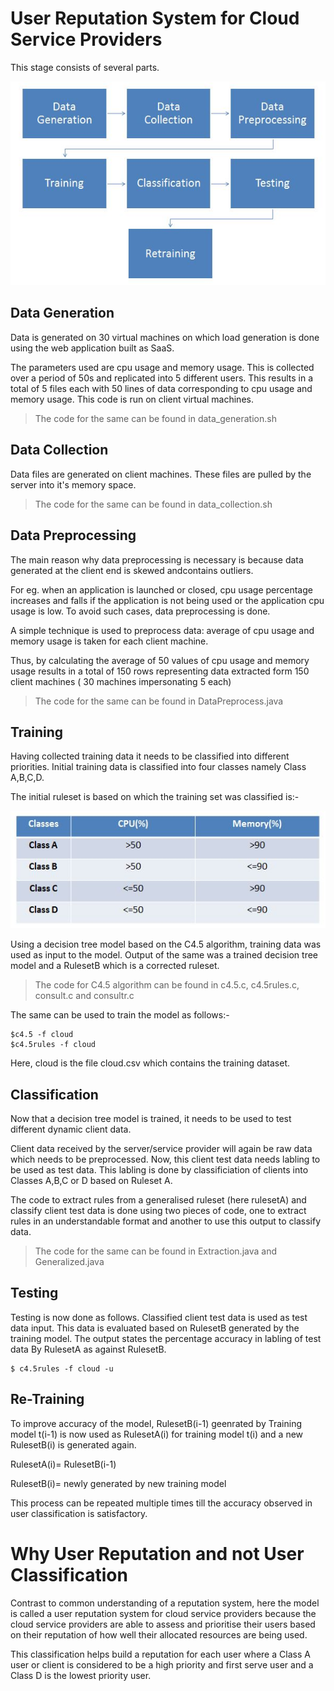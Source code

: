 # User Reputation System for Cloud Service Providers

This stage consists of several parts.

![Stages in Classification](img.JPG?raw=true "Stages in Classification")

## Data Generation

Data is generated on 30 virtual machines on which load generation is done using the web application built as SaaS.

The parameters used are cpu usage and memory usage. This is collected over a period of 50s and replicated into 5 different users. This results in a total of 5 files each with 50 lines of data corresponding to cpu usage and memory usage.
This code is run on client virtual machines.

>The code for the same can be found in data_generation.sh 

## Data Collection

Data files are generated on client machines. These files are pulled by the server into it's memory space. 

>The code for the same can be found in data_collection.sh

## Data Preprocessing

The main reason why data preprocessing is necessary is because data generated at the client end is skewed andcontains outliers. 

For eg. when an application is launched or closed, cpu usage percentage increases and falls if the application is not being used or the application cpu usage is low. To avoid such cases, data preprocessing is done.

A simple technique is used to preprocess data: average of cpu usage and memory usage is taken for each client machine.

Thus, by calculating the average of 50 values of cpu usage and memory usage results in a total of 150 rows representing data extracted form 150 client machines ( 30 machines impersonating 5 each)

>The code for the same can be found in DataPreprocess.java

## Training

Having collected training data it needs to be classified into different priorities. Initial training data is classified into four classes namely Class A,B,C,D. 

The initial ruleset is based on which the training set was classified is:-

![Classification RulesetA](class.JPG?raw=true "Classification RulesetA")

Using a decision tree model based on the C4.5 algorithm, training data was used as input to the model. Output of the same was a trained decision tree model and a RulesetB which is a corrected ruleset.

>The code for C4.5 algorithm can be found in c4.5.c, c4.5rules.c, consult.c and consultr.c

The same can be used to train the model as follows:-

```
$c4.5 -f cloud
$c4.5rules -f cloud
```
Here, cloud is the file cloud.csv which contains the training dataset.

## Classification

Now that a decision tree model is trained, it needs to be used to test different dynamic client data.

Client data received by the server/service provider will again be raw data which needs to be preprocessed.
Now, this client test data needs labling to be used as test data. This labling is done by classificiation of clients into Classes A,B,C or D based on Ruleset A.

The code to extract rules from a generalised ruleset (here rulesetA) and classify client test data is done using two pieces of code, one to extract rules in an understandable format and another to use this output to classify data.

>The code for the same can be found in Extraction.java and Generalized.java

## Testing

Testing is now done as follows.
Classified client test data is used as test data input. This data is evaluated based on RulesetB generated by the training model. The output states the percentage accuracy in labling of test data By RulesetA as against RulesetB.

```
$ c4.5rules -f cloud -u
```

## Re-Training

To improve accuracy of the model, RulesetB(i-1) geenrated by Training model t(i-1) is now used as RulesetA(i) for training model t(i) and a new RulesetB(i) is generated again.

RulesetA(i)= RulesetB(i-1)

RulesetB(i)= newly generated by new training model

This process can be repeated multiple times till the accuracy observed in user classification is satisfactory.

# Why User Reputation and not User Classification

Contrast to common understanding of a reputation system, here the model is called a user reputation system for cloud service providers because the cloud service providers are able to assess and prioritise their users based on their reputation of how well their allocated resources are being used. 

This classification helps build a reputation for each user where a Class A user or client is considered to be a high priority and first serve user and a Class D is the lowest priority user.



